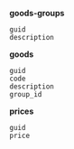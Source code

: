 **goods-groups**

```
guid
description
```

**goods**

```
guid
code
description
group_id
```

**prices**

```
guid
price
```
